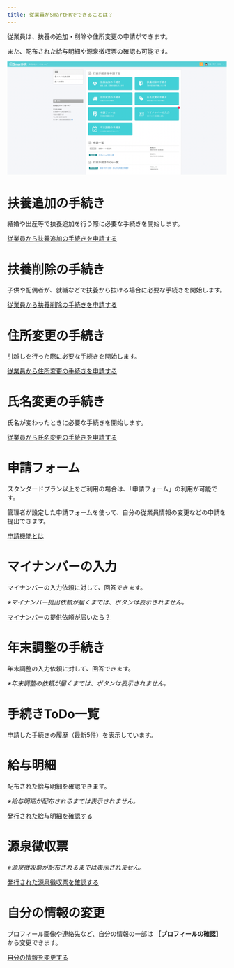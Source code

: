 ```yaml
---
title: 従業員がSmartHRでできることは？
---
```

従業員は、扶養の追加・削除や住所変更の申請ができます。

また、配布された給与明細や源泉徴収票の確認も可能です。

![Book2.png](./Book2.png)

# 扶養追加の手続き

結婚や出産等で扶養追加を行う際に必要な手続きを開始します。

[従業員から扶養追加の手続きを申請する](https://knowledge.smarthr.jp/hc/ja/articles/360026262113)

# 扶養削除の手続き

子供や配偶者が、就職などで扶養から抜ける場合に必要な手続きを開始します。

[従業員から扶養削除の手続きを申請する](https://knowledge.smarthr.jp/hc/ja/articles/360026262013)

# 住所変更の手続き

引越しを行った際に必要な手続きを開始します。

[従業員から住所変更の手続きを申請する](https://knowledge.smarthr.jp/hc/ja/articles/360026723753)

# 氏名変更の手続き

氏名が変わったときに必要な手続きを開始します。

[従業員から氏名変更の手続きを申請する](https://knowledge.smarthr.jp/hc/ja/articles/360032251593)

# 申請フォーム

スタンダードプラン以上をご利用の場合は、「申請フォーム」の利用が可能です。

管理者が設定した申請フォームを使って、自分の従業員情報の変更などの申請を提出できます。

[申請機能とは](https://knowledge.smarthr.jp/hc/ja/articles/360026103894)

# マイナンバーの入力

マイナンバーの入力依頼に対して、回答できます。

_※マイナンバー提出依頼が届くまでは、ボタンは表示されません。_

[マイナンバーの提供依頼が届いたら？](https://knowledge.smarthr.jp/hc/ja/articles/360026266313)

# 年末調整の手続き

年末調整の入力依頼に対して、回答できます。

_※年末調整の依頼が届くまでは、ボタンは表示されません。_

# 手続きToDo一覧

申請した手続きの履歴（最新5件）を表示しています。

# 給与明細

配布された給与明細を確認できます。

_※給与明細が配布されるまでは表示されません。_

[発行された給与明細を確認する](https://knowledge.smarthr.jp/hc/ja/articles/360026266213)

# 源泉徴収票

_※源泉徴収票が配布されるまでは表示されません。_

[発行された源泉徴収票を確認する](https://knowledge.smarthr.jp/hc/ja/articles/360041942833)

# 自分の情報の変更

プロフィール画像や連絡先など、自分の情報の一部は **［プロフィールの確認］** から変更できます。

[自分の情報を変更する](https://knowledge.smarthr.jp/hc/ja/articles/360026266333)
